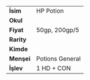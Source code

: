 |  |  |  
|---|---|  
| **İsim** | HP Potion|  
| **Okul** | |  
| **Fiyat** | 50gp, 200gp/5|  
| **Rarity** | |  
| **Kimde** | |  
| **Menşei** | Potions General|  
| **İşlev** | 1 HD + CON|  
